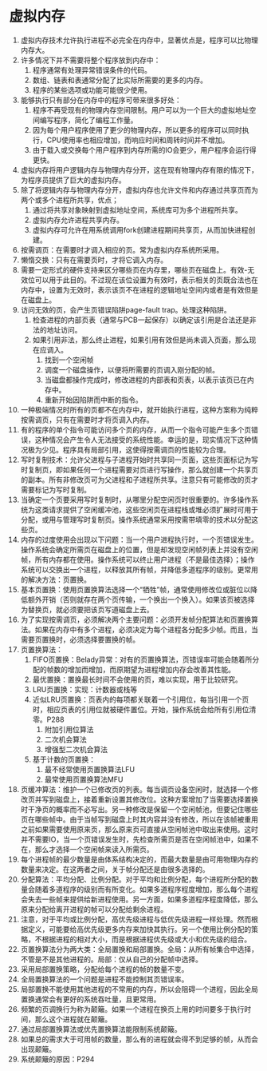 # 虚拟内存

1. 虚拟内存技术允许执行进程不必完全在内存中，显著优点是，程序可以比物理内存大。
2. 许多情况下并不需要将整个程序放到内存中：
   1. 程序通常有处理异常错误条件的代码。
   2. 数组、链表和表通常分配了比实际所需要的更多的内存。
   3. 程序的某些选项或功能可能很少使用。
3. 能够执行只有部分在内存中的程序可带来很多好处：
   1. 程序不再受现有的物理内存空间限制。用户可以为一个巨大的虚拟地址空间编写程序，简化了编程工作量。
   2. 因为每个用户程序使用了更少的物理内存，所以更多的程序可以同时执行，CPU使用率也相应增加，而响应时间和周转时间并不增加。
   3. 由于载入或交换每个用户程序到内存所需的IO会更少，用户程序会运行得更快。
4. 虚拟内存将用户逻辑内存与物理内存分开，这在现有物理内存有限的情况下，为程序员提供了巨大的虚拟内存。
5. 除了将逻辑内存与物理内存分开，虚拟内存也允许文件和内存通过共享页而为两个或多个进程所共享，优点；
   1. 通过将共享对象映射到虚拟地址空间，系统库可为多个进程所共享。
   2. 虚拟内存允许进程共享内存。
   3. 虚拟内存可允许在用系统调用fork创建进程期间共享页，从而加快进程创建。
6. 按需调页：在需要时才调入相应的页。常为虚拟内存系统所采用。
7. 懒惰交换：只有在需要页时，才将它调入内存。
8. 需要一定形式的硬件支持来区分哪些页在内存里，哪些页在磁盘上。有效-无效位可以用于此目的。不过现在该位设置为有效时，表示相关的页既合法也在内存中，设置为无效时，表示该页不在进程的逻辑地址空间内或者是有效但是在磁盘上。
9. 访问无效的页，会产生页错误陷阱page-fault trap。处理这种陷阱。
   1.  检查进程的内部页表（通常与PCB一起保存）以确定该引用是合法还是非法的地址访问。
   2.  如果引用非法，那么终止进程，如果引用有效但是尚未调入页面，那么现在应调入。
       1. 找到一个空闲帧
       2. 调度一个磁盘操作，以便将所需要的页调入刚分配的帧。
       3. 当磁盘都操作完成时，修改进程的内部表和页表，以表示该页已在内存中。
       4. 重新开始因陷阱而中断的指令。
10. 一种极端情况时所有的页都不在内存中，就开始执行进程，这种方案称为纯粹按需调页，只有在需要时才将页调入内存。
11. 有的程序的单个指令可能访问多个页的内存，从而一个指令可能产生多个页错误，这种情况会产生令人无法接受的系统性能。幸运的是，现实情况下这种情况极为少见。程序具有局部引用，这使得按需调页的性能较为合理。
12. 写时复制技术：允许父进程与子进程开始时共享同一页面，这些页面标记为写时复制页，即如果任何一个进程需要对页进行写操作，那么就创建一个共享页的副本。所有非修改页可为父进程和子进程所共享。注意只有可能修改的页才需要标记为写时复制。
13. 当确定一个页要采用写时复制时，从哪里分配空闲页时很重要的。许多操作系统为这类请求提供了空闲缓冲池，这些空闲页在进程栈或堆必须扩展时可用于分配，或用与管理写时复制页。操作系统通常采用按需带填零的技术以分配这些页。
14. 内存的过度使用会出现以下问题：当一个用户进程执行时，一个页错误发生。操作系统会确定所需页在磁盘上的位置，但是却发现空闲帧列表上并没有空闲帧，所有内存都在使用。操作系统可以终止用户进程（不是最佳选择）；操作系统可以交换出一个进程，以释放其所有帧，并降低多道程序的级别。更常用的解决方法：页置换。
15. 基本页置换：使用页置换算法选择一个“牺牲”帧，通常使用修改位或脏位以降低额外开销（否则就存在两个页传输，一个换出一个换入）。如果该页被选择为替换页，就必须要把该页写道磁盘上去。
16. 为了实现按需调页，必须解决两个主要问题：必须开发帧分配算法和页置换算法。如果在内存中有多个进程，必须决定为每个进程各分配多少帧。而且，当需要页置换时，必须选择要置换的帧。
17. 页置换算法：
    1.  FIFO页置换：Belady异常：对有的页置换算法，页错误率可能会随着所分配的帧数的增加而增加，而原期望为进程增加内存会改善其性能。
    2.  最优置换：置换最长时间不会使用的页，难以实现，用于比较研究。
    3.  LRU页置换：实现：计数器或栈等
    4.  近似LRU页置换：页表内的每项都关联着一个引用位，每当引用一个页时，相应页表的引用位就被硬件置位。开始，操作系统会给所有引用位清零。P288
        1.  附加引用位算法 
        2.  二次机会算法 
        3.  增强型二次机会算法 
    5. 基于计数的页置换：
       1. 最不经常使用页置换算法LFU
       2. 最常使用页置换算法MFU
18. 页缓冲算法：维护一个已修改页的列表。每当调页设备空闲时，就选择一个修改页并写到磁盘上，接着重新设置其修改位。这种方案增加了当需要选择置换时干净页的概率而不必写出。另一种修改是保留一个空闲帧池，但要记住哪些页在哪些帧中。由于当帧写到磁盘上时其内容并没有修改，所以在该帧被重用之前如果需要使用原来页，那么原来页可直接从空闲帧池中取出来使用。这时并不需要IO，当一个页错误发生时，先检查所需页是否在空闲帧池中，如果不在，那么才选择一个空闲帧来读入所需页。
19. 每个进程帧的最少数量是由体系结构决定的，而最大数量是由可用物理内存的数量来决定。在这两者之间，关于帧分配还是由很多选择的。
20. 分配算法：平均分配、比例分配。对于平均和比例分配，每个进程所分配的数量会随着多道程序的级别而有所变化。如果多道程序程度增加，那么每个进程会失去一些帧来提供给新进程使用。另一方面，如果多道程序程度降低，那么原来分配给离开进程的帧可以分配给剩余进程。
21. 注意，对于平均或比例分配，高优先级进程与低优先级进程一样处理。然而根据定义，可能要给高优先级更多内存来加快其执行。另一个使用比例分配的策略，不根据进程的相对大小，而是根据进程优先级或大小和优先级的组合。
22. 页置换算法分为两大类：全局置换和局部置换。全局：从所有帧集合中选择，不管是不是其他进程的。局部：仅从自己的分配帧中选择。
23. 采用局部置换策略，分配给每个进程的帧的数量不变。
24. 全局置换算法的一个问题是进程不能控制其页错误率。
25. 局部置换不能使用其他进程的不常用的内存，所以会阻碍一个进程，因此全局置换通常会有更好的系统吞吐量，且更常用。
26. 频繁的页调换行为称为颠簸。如果一个进程在换页上用的时间要多于执行时间，那么这个进程就在颠簸。
27. 通过局部置换算法或优先置换算法能限制系统颠簸。
28. 如果总的需求大于可用帧的数量，那么有的进程就会得不到足够的帧，从而会出现颠簸。
29. 系统颠簸的原因：P294
